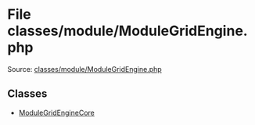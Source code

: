 File classes/module/ModuleGridEngine.php
=========

Source: [classes/module/ModuleGridEngine.php](https://github.com/PrestaShop/PrestaShop/blob/1.5.6.3/classes/module/ModuleGridEngine.php)


Classes
-------

* [ModuleGridEngineCore](class.ModuleGridEngineCore.md)

